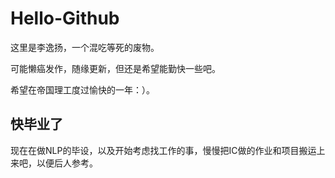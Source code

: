 # Hello-Github
这里是李逸扬，一个混吃等死的废物。  
  
可能懒癌发作，随缘更新，但还是希望能勤快一些吧。  
  
希望在帝国理工度过愉快的一年：）。  
  
## 快毕业了

现在在做NLP的毕设，以及开始考虑找工作的事，慢慢把IC做的作业和项目搬运上来吧，以便后人参考。
